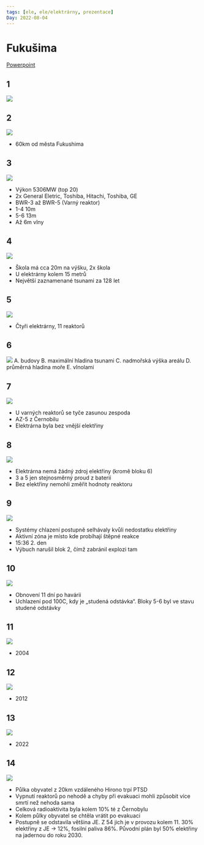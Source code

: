 ```yaml
---
tags: [ele, ele/elektrárny, prezentace]
Day: 2022-08-04
---
```

# Fukušima
[Powerpoint](https://smichovskastredni-my.sharepoint.com/:p:/g/personal/bulant_da_2021_skola_ssps_cz/Eca0WWrDPTdNum51t9uCBygB3NboaCMSTM1pchX67o0_9g?e=Fyvi6l)
## 1
![](Pasted%20image%2020220208182150.png)
## 2
![](Pasted%20image%2020220208182201.png)
- 60km od města Fukushima
## 3
![](Pasted%20image%2020220208182216.png)
- Výkon 5306MW (top 20)
- 2x General Eletric, Toshiba, Hitachi, Toshiba, GE
- BWR-3 až BWR-5 (Varný reaktor)
- 1-4 10m
- 5-6 13m
- Až 6m vlny
## 4
![](Pasted%20image%2020220208182227.png)
- Škola má cca 20m na výšku, 2x škola
- U elektrárny kolem 15 metrů
- Největší zaznamenané tsunami za 128 let
## 5
![](Pasted%20image%2020220208182239.png)
- Čtyři elektrárny, 11 reaktorů
## 6
![](Pasted%20image%2020220208182248.png)
A. budovy
B. maximální hladina tsunami
C. nadmořská výška areálu
D. průměrná hladina moře
E. vlnolami
## 7
![](Pasted%20image%2020220208182258.png)
- U varných reaktorů se tyče zasunou zespoda
- AZ-5 z Černobilu
- Elektrárna byla bez vnější elektřiny
## 8
![](Pasted%20image%2020220208182307.png)
- Elektrárna nemá žádný zdroj elektřiny (kromě bloku 6)
- 3 a 5 jen stejnosměrný proud z baterií
- Bez elektřiny nemohli změřit hodnoty reaktoru
## 9
![](Pasted%20image%2020220208182319.png)
- Systémy chlazení postupně selhávaly kvůli nedostatku elektřiny
- Aktivní zóna je místo kde probíhají štěpné reakce
- 15:36 2. den
- Výbuch narušil blok 2, čímž zabránil explozi tam
## 10
![](Pasted%20image%2020220208182328.png)
- Obnovení 11 dní po havárii
- Uchlazení pod 100C, kdy je „studená odstávka“. Bloky 5-6 byl ve stavu studené odstávky
## 11
![](Pasted%20image%2020220208182339.png)
- 2004
## 12
![](Pasted%20image%2020220208182349.png)
- 2012
## 13
![](Pasted%20image%2020220208182400.png)
- 2022
## 14
![](Pasted%20image%2020220208182411.png)
- Půlka obyvatel z 20km vzdáleného Hirono trpí PTSD
- Vypnutí reaktorů po nehodě a chyby při evakuaci mohli způsobit více smrtí než nehoda sama
- Celková radioaktivita byla kolem 10% té z Černobylu
- Kolem půlky obyvatel se chtěla vrátit po evakuaci
- Postupně se odstavila většina JE. Z 54 jich je v provozu kolem 11.
30% elektřiny z JE -> 12%, fosilní paliva 86%. Původní plán byl 50% elektřiny na jadernou do roku 2030.